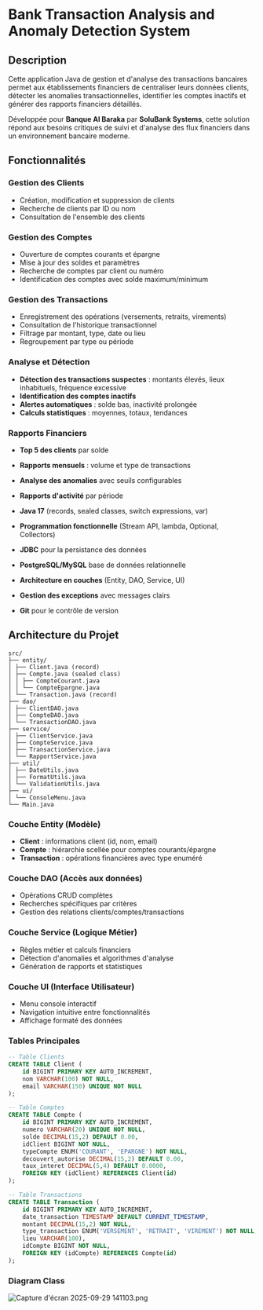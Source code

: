 # Bank Transaction Analysis and Anomaly Detection System

##  Description

Cette application Java de gestion et d'analyse des transactions bancaires permet aux établissements financiers de centraliser leurs données clients, détecter les anomalies transactionnelles, identifier les comptes inactifs et générer des rapports financiers détaillés.

Développée pour **Banque Al Baraka** par **SoluBank Systems**, cette solution répond aux besoins critiques de suivi et d'analyse des flux financiers dans un environnement bancaire moderne.

##  Fonctionnalités

### Gestion des Clients
- Création, modification et suppression de clients
- Recherche de clients par ID ou nom
- Consultation de l'ensemble des clients

### Gestion des Comptes
- Ouverture de comptes courants et épargne
- Mise à jour des soldes et paramètres
- Recherche de comptes par client ou numéro
- Identification des comptes avec solde maximum/minimum

### Gestion des Transactions
- Enregistrement des opérations (versements, retraits, virements)
- Consultation de l'historique transactionnel
- Filtrage par montant, type, date ou lieu
- Regroupement par type ou période

### Analyse et Détection
- **Détection des transactions suspectes** : montants élevés, lieux inhabituels, fréquence excessive
- **Identification des comptes inactifs**
- **Alertes automatiques** : solde bas, inactivité prolongée
- **Calculs statistiques** : moyennes, totaux, tendances

### Rapports Financiers
- **Top 5 des clients** par solde
- **Rapports mensuels** : volume et type de transactions
- **Analyse des anomalies** avec seuils configurables
- **Rapports d'activité** par période


- **Java 17** (records, sealed classes, switch expressions, var)
- **Programmation fonctionnelle** (Stream API, lambda, Optional, Collectors)
- **JDBC** pour la persistance des données
- **PostgreSQL/MySQL** base de données relationnelle
- **Architecture en couches** (Entity, DAO, Service, UI)
- **Gestion des exceptions** avec messages clairs
- **Git** pour le contrôle de version

##  Architecture du Projet

```
src/
├── entity/
│ ├── Client.java (record)
│ ├── Compte.java (sealed class)
│ │ ├── CompteCourant.java
│ │ └── CompteEpargne.java
│ └── Transaction.java (record)
├── dao/
│ ├── ClientDAO.java
│ ├── CompteDAO.java
│ └── TransactionDAO.java
├── service/
│ ├── ClientService.java
│ ├── CompteService.java
│ ├── TransactionService.java
│ └── RapportService.java
├── util/
│ ├── DateUtils.java
│ ├── FormatUtils.java
│ └── ValidationUtils.java
├── ui/
│ └── ConsoleMenu.java
└── Main.java

```



### Couche Entity (Modèle)
- **Client** : informations client (id, nom, email)
- **Compte** : hiérarchie scellée pour comptes courants/épargne
- **Transaction** : opérations financières avec type enuméré

### Couche DAO (Accès aux données)
- Opérations CRUD complètes
- Recherches spécifiques par critères
- Gestion des relations clients/comptes/transactions

### Couche Service (Logique Métier)
- Règles métier et calculs financiers
- Détection d'anomalies et algorithmes d'analyse
- Génération de rapports et statistiques

### Couche UI (Interface Utilisateur)
- Menu console interactif
- Navigation intuitive entre fonctionnalités
- Affichage formaté des données


### Tables Principales

```sql
-- Table Clients
CREATE TABLE Client (
    id BIGINT PRIMARY KEY AUTO_INCREMENT,
    nom VARCHAR(100) NOT NULL,
    email VARCHAR(150) UNIQUE NOT NULL
);

-- Table Comptes
CREATE TABLE Compte (
    id BIGINT PRIMARY KEY AUTO_INCREMENT,
    numero VARCHAR(20) UNIQUE NOT NULL,
    solde DECIMAL(15,2) DEFAULT 0.00,
    idClient BIGINT NOT NULL,
    typeCompte ENUM('COURANT', 'EPARGNE') NOT NULL,
    decouvert_autorise DECIMAL(15,2) DEFAULT 0.00,
    taux_interet DECIMAL(5,4) DEFAULT 0.0000,
    FOREIGN KEY (idClient) REFERENCES Client(id)
);

-- Table Transactions
CREATE TABLE Transaction (
    id BIGINT PRIMARY KEY AUTO_INCREMENT,
    date_transaction TIMESTAMP DEFAULT CURRENT_TIMESTAMP,
    montant DECIMAL(15,2) NOT NULL,
    type_transaction ENUM('VERSEMENT', 'RETRAIT', 'VIREMENT') NOT NULL,
    lieu VARCHAR(100),
    idCompte BIGINT NOT NULL,
    FOREIGN KEY (idCompte) REFERENCES Compte(id)
);

```
### Diagram Class

![Capture d'écran 2025-09-29 141103.png](../../OneDrive/Pictures/Screenshots%201/Capture%20d%27%C3%A9cran%202025-09-29%20141103.png)

